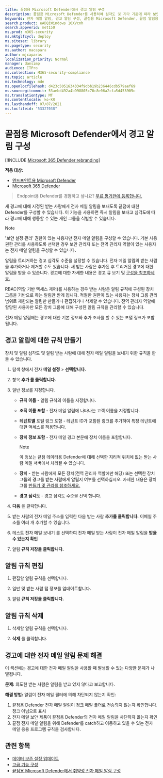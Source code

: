 ```yaml
---
title: 끝점용 Microsoft Defender에서 경고 알림 구성
description: 끝점용 Microsoft Defender를 사용하여 심각도 및 기타 기준에 따라 보안 경고에 대한 전자 메일 알림 설정을 구성할 수 있습니다.
keywords: 전자 메일 알림, 경고 알림 구성, 끝점용 Microsoft Defender, 끝점 알림용 Microsoft Defender, 끝점 경고용 Microsoft Defender, Windows 10 Enterprise, Windows 10 Education
search.product: eADQiWindows 10XVcnh
search.appverid: met150
ms.prod: m365-security
ms.mktglfcycl: deploy
ms.sitesec: library
ms.pagetype: security
ms.author: macapara
author: mjcaparas
localization_priority: Normal
manager: dansimp
audience: ITPro
ms.collection: M365-security-compliance
ms.topic: article
ms.technology: mde
ms.openlocfilehash: d423c5051634334f9dbb19b236446cdb579aef69
ms.sourcegitcommit: 53aebd492a4b998805c70c8e06a2cfa5d453905c
ms.translationtype: MT
ms.contentlocale: ko-KR
ms.lasthandoff: 07/07/2021
ms.locfileid: "53327038"
---
```

# <a name="configure-alert-notifications-in-microsoft-defender-for-endpoint"></a>끝점용 Microsoft Defender에서 경고 알림 구성

[!INCLUDE [Microsoft 365 Defender rebranding](../../includes/microsoft-defender.md)]

**적용 대상:**
- [엔드포인트용 Microsoft Defender](https://go.microsoft.com/fwlink/p/?linkid=2154037)
- [Microsoft 365 Defender](https://go.microsoft.com/fwlink/?linkid=2118804)

> Endpoint용 Defender를 경험하고 싶나요? [무료 평가판에 등록합니다.](https://www.microsoft.com/microsoft-365/windows/microsoft-defender-atp?ocid=docs-wdatp-emailconfig-abovefoldlink)

새 경고에 대해 지정된 받는 사람에게 전자 메일 알림을 보내도록 끝점에 대한 Defender를 구성할 수 있습니다. 이 기능을 사용하면 즉시 알림을 보내고 심각도에 따라 경고에 대해 행동할 수 있는 개인 그룹을 식별할 수 있습니다.

> [!NOTE]
> '보안 설정 관리' 권한이 있는 사용자만 전자 메일 알림을 구성할 수 있습니다. 기본 사용 권한 관리를 사용하도록 선택한 경우 보안 관리자 또는 전역 관리자 역할이 있는 사용자는 전자 메일 알림을 구성할 수 있습니다.

알림을 트리거하는 경고 심각도 수준을 설정할 수 있습니다. 전자 메일 알림의 받는 사람을 추가하거나 제거할 수도 있습니다. 새 받는 사람은 추가된 후 트리거된 경고에 대한 알림을 받을 수 있습니다. 경고에 대한 자세한 내용은 경고 큐 보기 및 [구성을 참조하세요.](alerts-queue.md)

RBAC(역할 기반 액세스 제어)를 사용하는 경우 받는 사람은 알림 규칙에 구성된 장치 그룹을 기반으로 하는 알림만 받게 됩니다.
적절한 권한이 있는 사용자는 장치 그룹 관리 범위로 제한되는 알림만 만들거나 편집하거나 삭제할 수 있습니다.
전역 관리자 역할에 할당된 사용자만 모든 장치 그룹에 대해 구성된 알림 규칙을 관리할 수 있습니다.

전자 메일 알림에는 경고에 대한 기본 정보와 추가 조사를 할 수 있는 포털 링크가 포함됩니다.

## <a name="create-rules-for-alert-notifications"></a>경고 알림에 대한 규칙 만들기
장치 및 알림 심각도 및 알림 받는 사람에 대해 전자 메일 알림을 보내기 위한 규칙을 만들 수 있습니다.


1. 탐색 창에서 전자 **메일 설정**  >  **선택합니다.**

2. 항목 **추가 를 클릭합니다.**

3. 일반 정보를 지정합니다.
    - **규칙 이름** - 알림 규칙의 이름을 지정합니다.
    - **조직 이름 포함** - 전자 메일 알림에 나타나는 고객 이름을 지정합니다.
    - **테넌트별** 포털 링크 포함 - 테넌트 ID가 포함된 링크를 추가하여 특정 테넌트에 대한 액세스를 허용합니다.
    - **장치 정보 포함** - 전자 메일 경고 본문에 장치 이름을 포함합니다.

        > [!NOTE]
        > 이 정보는 끝점 데이터용 Defender에 대해 선택한 지리적 위치에 없는 받는 사람 메일 서버에서 처리될 수 있습니다.

    - **장치** - 받는 사람에게 모든 장치(전역 관리자 역할에만 해당) 또는 선택한 장치 그룹의 경고를 받는 사람에게 알릴지 여부를 선택하십시오. 자세한 내용은 장치 그룹 [만들기 및 관리를 참조하세요.](machine-groups.md)
    - **경고 심각도** - 경고 심각도 수준을 선택 합니다.

4. **다음** 을 클릭합니다.

5. 받는 사람의 전자 메일 주소를 입력한 다음 받는 사람 **추가를 클릭합니다.** 이메일 주소를 여러 개 추가할 수 있습니다.

6. 테스트 전자 메일 보내기 를 선택하여 전자 메일 받는 사람이 전자 메일 알림을 **받을 수 있는지 확인**

7. 알림 **규칙 저장을 클릭합니다.**

## <a name="edit-a-notification-rule"></a>알림 규칙 편집

1. 편집할 알림 규칙을 선택합니다.

2. 일반 및 받는 사람 탭 정보를 업데이트합니다.

3. 알림 **규칙 저장을 클릭합니다.**

## <a name="delete-notification-rule"></a>알림 규칙 삭제

1. 삭제할 알림 규칙을 선택합니다.

2. **삭제** 를 클릭합니다.

## <a name="troubleshoot-email-notifications-for-alerts"></a>경고에 대한 전자 메일 알림 문제 해결

이 섹션에는 경고에 대한 전자 메일 알림을 사용할 때 발생할 수 있는 다양한 문제가 나열됩니다.

**문제:** 의도한 받는 사람은 알림을 받고 있지 않다고 보고합니다.

**해결 방법:** 알림이 전자 메일 필터에 의해 차단되지 않는지 확인:

1. 끝점용 Defender 전자 메일 알림이 정크 메일 폴더로 전송되지 않는지 확인합니다. 정크 아님으로 표시
2. 전자 메일 보안 제품이 끝점용 Defender의 전자 메일 알림을 차단하지 않는지 확인
3. 끝점 전자 메일 알림을 위해 Defender를 catch하고 이동하고 있을 수 있는 전자 메일 응용 프로그램 규칙을 검사합니다.

## <a name="related-topics"></a>관련 항목

- [데이터 보존 설정 업데이트](data-retention-settings.md)
- [고급 기능 구성](advanced-features.md)
- [끝점용 Microsoft Defender에서 취약성 전자 메일 알림 구성](/microsoft-365/security/defender-endpoint/configure-vulnerability-email-notifications)
